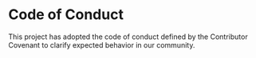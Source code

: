 # Code of Conduct

This project has adopted the code of conduct defined by the Contributor Covenant
to clarify expected behavior in our community.
